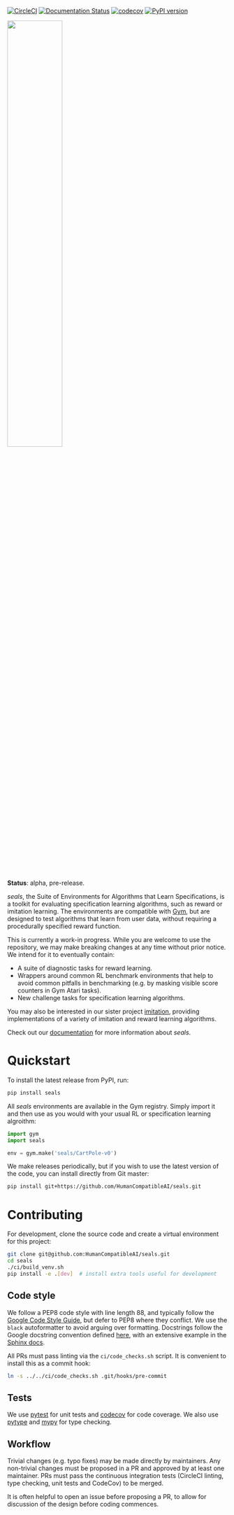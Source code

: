 [![CircleCI](https://circleci.com/gh/HumanCompatibleAI/seals.svg?style=svg)](https://circleci.com/gh/HumanCompatibleAI/seals)
[![Documentation Status](https://readthedocs.org/projects/seals/badge/?version=latest)](https://seals.readthedocs.io/en/latest/?badge=latest)
[![codecov](https://codecov.io/gh/HumanCompatibleAI/seals/branch/master/graph/badge.svg)](https://codecov.io/gh/HumanCompatibleAI/seals)
[![PyPI version](https://badge.fury.io/py/seals.svg)](https://badge.fury.io/py/seals)

<img src="docs/\_static/img/logo.png" align="center" width="50%"/>

**Status**: alpha, pre-release.

*seals*, the Suite of Environments for Algorithms that Learn Specifications, is a toolkit for
evaluating specification learning algorithms, such as reward or imitation learning. The
environments are compatible with [Gym](https://github.com/openai/gym), but are designed
to test algorithms that learn from user data, without requiring a procedurally specified
reward function.

This is currently a work-in progress. While you are welcome to use the repository, we may make
breaking changes at any time without prior notice. We intend for it to eventually contain:

  - A suite of diagnostic tasks for reward learning.
  - Wrappers around common RL benchmark environments that help to avoid common pitfalls in
    benchmarking (e.g. by masking visible score counters in Gym Atari tasks).
  - New challenge tasks for specification learning algorithms.
 
You may also be interested in our sister project [imitation](https://github.com/humancompatibleai/imitation/),
providing implementations of a variety of imitation and reward learning algorithms.

Check out our [documentation](https://seals.readthedocs.io/en/latest/) for more information about *seals*.

# Quickstart

To install the latest release from PyPI, run:
 
```bash
pip install seals
```

All *seals* environments are available in the Gym registry. Simply import it and then use as you
would with your usual RL or specification learning algroithm:

```python
import gym
import seals

env = gym.make('seals/CartPole-v0')
```

We make releases periodically, but if you wish to use the latest version of the code, you can
install directly from Git master:

```bash
pip install git+https://github.com/HumanCompatibleAI/seals.git
```

# Contributing

For development, clone the source code and create a virtual environment for this project:

```bash
git clone git@github.com:HumanCompatibleAI/seals.git
cd seals
./ci/build_venv.sh
pip install -e .[dev]  # install extra tools useful for development
```

## Code style

We follow a PEP8 code style with line length 88, and typically follow the [Google Code Style Guide](http://google.github.io/styleguide/pyguide.html),
but defer to PEP8 where they conflict. We use the `black` autoformatter to avoid arguing over formatting.
Docstrings follow the Google docstring convention defined [here](http://google.github.io/styleguide/pyguide.html#38-comments-and-docstrings),
with an extensive example in the [Sphinx docs](https://sphinxcontrib-napoleon.readthedocs.io/en/latest/example_google.html).

All PRs must pass linting via the `ci/code_checks.sh` script. It is convenient to install this as a commit hook:

```bash
ln -s ../../ci/code_checks.sh .git/hooks/pre-commit
```

## Tests

We use [pytest](https://docs.pytest.org/en/latest/) for unit tests
and [codecov](http://codecov.io/) for code coverage.
We also use [pytype](https://github.com/google/pytype) and [mypy](http://mypy-lang.org/)
for type checking.

## Workflow

Trivial changes (e.g. typo fixes) may be made directly by maintainers. Any non-trivial changes
must be proposed in a PR and approved by at least one maintainer. PRs must pass the continuous 
integration tests (CircleCI linting, type checking, unit tests and CodeCov) to be merged.

It is often helpful to open an issue before proposing a PR, to allow for discussion of the design
before coding commences.
